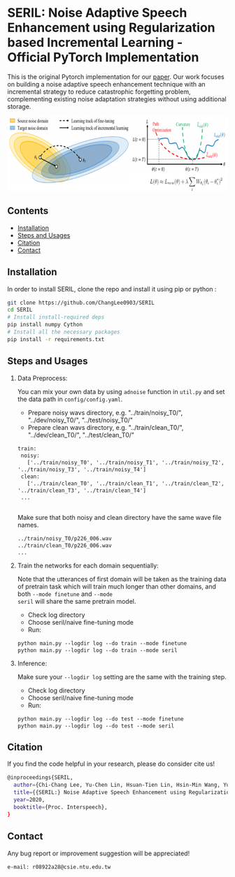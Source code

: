 # SERIL: Noise Adaptive Speech Enhancement using Regularization based Incremental Learning - Official PyTorch Implementation
This is the original Pytorch implementation for our [paper](https://arxiv.org/abs/2005.11760). Our work focuses on building a noise adaptive speech enhancement technique with an incremental strategy to reduce catastrophic forgetting problem, complementing existing noise adaptation strategies without using additional storage.

<p>
  <img src="img/image.PNG"/width="700" height="172">
</p>
  
## Contents
- [Installation](#installation)
- [Steps and Usages](#steps-and-usages)
- [Citation](#citation)
- [Contact](#contact)

## Installation
In order to install SERIL, clone the repo and install it using
pip or python :
```bash
git clone https://github.com/ChangLee0903/SERIL
cd SERIL
# Install install-required deps
pip install numpy Cython
# Install all the necessary packages
pip install -r requirements.txt
```

## Steps and Usages
1. Data Preprocess:

   You can mix your own data by using <code>adnoise</code> function in <code>util.py</code> and set the data path in <code>config/config.yaml</code>.
    - Prepare noisy wavs directory, e.g. "../train/noisy_T0/", "../dev/noisy_T0/", "../test/noisy_T0/"
    - Prepare clean wavs directory, e.g. "../train/clean_T0/", "../dev/clean_T0/", "../test/clean_T0/"
   <pre><code>train: 
    noisy:
      ['../train/noisy_T0', '../train/noisy_T1', '../train/noisy_T2', '../train/noisy_T3', '../train/noisy_T4']
    clean:
      ['../train/clean_T0', '../train/clean_T1', '../train/clean_T2', '../train/clean_T3', '../train/clean_T4']
    ...
    </code></pre>
   
   Make sure that both noisy and clean directory have the same wave file names. 
   <pre><code>../train/noisy_T0/p226_006.wav
   ../train/clean_T0/p226_006.wav
   ...</code></pre>
    

2. Train the networks for each domain sequentially:

   Note that the utterances of first domain will be taken as the training data of pretrain task which will train much longer than other domains, and both <code>--mode finetune</code> and <code>--mode seril</code> will share the same pretrain model.
    - Check log directory
    - Choose seril/naive fine-tuning mode
    - Run:
   <pre><code>python main.py --logdir log --do train --mode finetune
   python main.py --logdir log --do train --mode seril
   </code></pre>
 
3. Inference:

    Make sure your <code>--logdir log</code> setting are the same with the training step.    
    - Check log directory
    - Choose seril/naive fine-tuning mode
    - Run:
    <pre><code>python main.py --logdir log --do test --mode finetune
   python main.py --logdir log --do test --mode seril</code></pre>
    
    
## Citation
If you find the code helpful in your research, please do consider cite us!
```bash
@inproceedings{SERIL,
  author={Chi-Chang Lee, Yu-Chen Lin, Hsuan-Tien Lin, Hsin-Min Wang, Yu Tsao},
  title={{SERIL:} Noise Adaptive Speech Enhancement using Regularization-based Incremental Learning},
  year=2020,
  booktitle={Proc. Interspeech},
}
```

## Contact
Any bug report or improvement suggestion will be appreciated!
```bash
e-mail: r08922a28@csie.ntu.edu.tw
```
